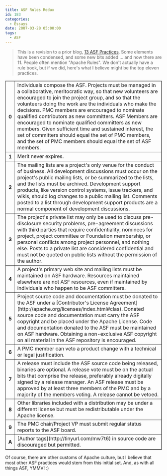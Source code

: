 ```yaml
---
title: ASF Rules Redux
id: 183
categories:
  - Essays
date: 2007-03-28 05:00:00
tags: 
  - ASF
---
```


> This is a revision to a prior blog, [13 ASF Practices](http://jroller.com/page/TedHusted?entry=apache_rules). Some elements have been condensed, and some new bits added ... and now there are 11.
People often mention "Apache Rules". We don't actually have a rule book, but if we did, here's what I believe might be the top eleven practices.
<table border="1" cellpadding="8">
<tbody>
<tr>
<th>0</th>
<td>Individuals compose the ASF.
Projects must be managed in a collaborative, meritocratic way, so that new volunteers are encouraged to join the project group, and so that the volunteers doing the work are the individuals who make the decisions.
PMC members are encouraged to nominate qualified contributors as new committers.
ASF Members are encouraged to nominate qualified committers as new members.
Given sufficient time and sustained interest, the set of committers should equal the set of PMC members, and the set of PMC members should equal the set of ASF members.</td>
</tr>
<tr>
<th>1</th>
<td>Merit never expires.</td>
</tr>
<tr>
<th>2</th>
<td>The mailing lists are a project's only venue for the conduct of business.
All development discussions must occur on the project's public mailing lists, or be summarized to the lists, and the lists must be archived.
Development support products, like version control systems, issue trackers, and wikis, should log changes to a public mailing list.
Comments posted to a list through development support products are a normal component of development discussions.</td>
</tr>
<tr>
<th>3</th>
<td>The project's private list may only be used to discuss pre-disclosure security problems, pre-agreement discussions with third parties that require confidentiality, nominees for project, project committee or Foundation membership, or personal conflicts among project personnel, and nothing else. Posts to a private list are considered confidential and must not be quoted on public lists without the permission of the author.</td>
</tr>
<tr>
<th>4</th>
<td>A project's primary web site and mailing lists must be maintained on ASF hardware.
Resources maintained elsewhere are not ASF resources, even if maintained by individuals who happen to be ASF committers.</td>
</tr>
<tr>
<th>5</th>
<td>Project source code and documentation must be donated to the ASF under a [Contributor's License Agreement](http://apache.org/licenses/index.html#clas).
Donated source code and documentation must carry the ASF copyright and be placed under the Apache License.
Code and documentation donated to the ASF must be maintained on ASF hardware.
Obtaining a non-exclusive ASF copyright on all material in the ASF repository is encouraged.</td>
</tr>
<tr>
<th>6</th>
<td>A PMC member can veto a product change with a technical or legal justification.</td>
</tr>
<tr>
<th>7</th>
<td>A release must include the ASF source code being released, binaries are optional.
A release vote must be on the actual bits that comprise the release, preferably already digitally signed by a release manager.
An ASF release must be approved by at least three members of the PMC and by a majority of the members voting.
A release cannot be vetoed.</td>
</tr>
<tr>
<th>8</th>
<td>Other libraries included with a distribution may be under a different license but must be redistributable under the Apache license.</td>
</tr>
<tr>
<th>9</th>
<td>The PMC chair/Project VP must submit regular status reports to the ASF board.</td>
</tr>
<tr>
<th>A</th>
<td>[Author tags](http://tinyurl.com/mw7t6) in source code are discouraged but permitted.</td>
</tr>
</tbody>
</table>
Of course, there are other customs of Apache culture, but I believe that most other ASF practices would stem from this initial set. And, as with all things ASF, YMMV! :)